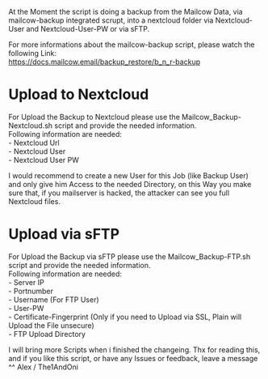 At the Moment the script is doing a backup from the Mailcow Data, via mailcow-backup integrated scrupt, into a nextcloud folder via Nextcloud-User and Nextcloud-User-PW or via sFTP.

For more informations about the mailcow-backup script, please watch the following Link:
<br>https://docs.mailcow.email/backup_restore/b_n_r-backup

<h1>Upload to Nextcloud</h1>
For Upload the Backup to Nextcloud please use the Mailcow_Backup-Nextcloud.sh script and provide the needed information.
<br>Following information are needed:
<br> - Nextcloud Url
<br> - Nextcloud User
<br> - Nextcloud User PW

I would recommend to create a new User for this Job (like Backup User) and only give him Access to the needed Directory, on this Way you make sure that, if you mailserver is hacked, the attacker can see you full Nextcloud files.

<h1> Upload via sFTP</h1>
For Upload the Backup via sFTP please use the Mailcow_Backup-FTP.sh script and provide the needed information.
<br> Following information are needed:
<br> - Server IP
<br> - Portnumber
<br> - Username (For FTP User)
<br> - User-PW
<br> - Certificate-Fingerprint (Only if you need to Upload via SSL, Plain will Upload the File unsecure)
<br> - FTP Upload Directory



I will bring more Scripts when i finished the changeing.
Thx for reading this, and if you like this script, or have any Issues or feedback, leave a message ^^
Alex / The1AndOni
